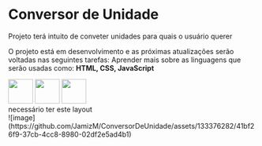 # Conversor de Unidade

Projeto terá intuito de conveter unidades para quais o usuário querer

O projeto está em desenvolvimento e as próximas atualizações serão voltadas nas seguintes tarefas:
Aprender mais sobre as linguagens que serão usadas como: <b>HTML, CSS, JavaScript</b>
<div>  
  <img width="50" height="50" src="https://cdn.jsdelivr.net/gh/devicons/devicon/icons/css3/css3-original.svg" />
  <img width="50" height="50" src="https://cdn.jsdelivr.net/gh/devicons/devicon/icons/html5/html5-original.svg" />
  <img width="50" height="50" src="https://cdn.jsdelivr.net/gh/devicons/devicon/icons/javascript/javascript-original.svg" />
</div>
necessário ter este layout
<div>
  ![image](https://github.com/JamizM/ConversorDeUnidade/assets/133376282/41bf26f9-37cb-4cc8-8980-02df2e5ad4b1)
</div>
